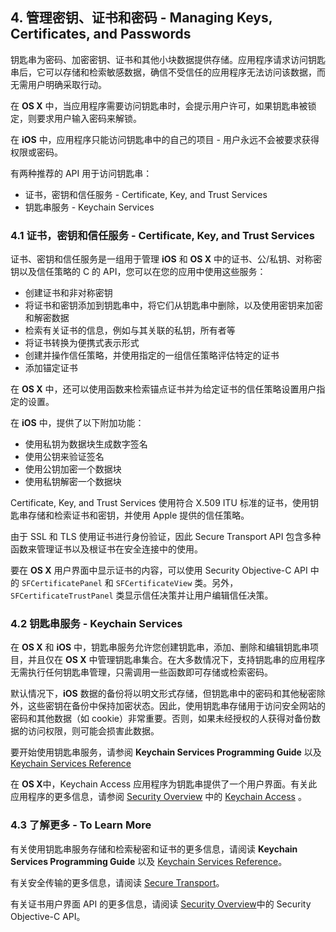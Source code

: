 ## 4. 管理密钥、证书和密码 - Managing Keys, Certificates, and Passwords
钥匙串为密码、加密密钥、证书和其他小块数据提供存储。应用程序请求访问钥匙串后，它可以存储和检索敏感数据，确信不受信任的应用程序无法访问该数据，而无需用户明确采取行动。

在 **OS X** 中，当应用程序需要访问钥匙串时，会提示用户许可，如果钥匙串被锁定，则要求用户输入密码来解锁。

在 **iOS** 中，应用程序只能访问钥匙串中的自己的项目 - 用户永远不会被要求获得权限或密码。

有两种推荐的 API 用于访问钥匙串：

- 证书，密钥和信任服务 - Certificate, Key, and Trust Services
- 钥匙串服务 - Keychain Services

### 4.1 证书，密钥和信任服务 - Certificate, Key, and Trust Services
证书、密钥和信任服务是一组用于管理 **iOS** 和 **OS X** 中的证书、公/私钥、对称密钥以及信任策略的 C 的 API，您可以在您的应用中使用这些服务：

- 创建证书和非对称密钥
- 将证书和密钥添加到钥匙串中，将它们从钥匙串中删除，以及使用密钥来加密和解密数据
- 检索有关证书的信息，例如与其关联的私钥，所有者等
- 将证书转换为便携式表示形式
- 创建并操作信任策略，并使用指定的一组信任策略评估特定的证书
- 添加锚定证书

在 **OS X** 中，还可以使用函数来检索锚点证书并为给定证书的信任策略设置用户指定的设置。

在 **iOS** 中，提供了以下附加功能：

- 使用私钥为数据块生成数字签名
- 使用公钥来验证签名
- 使用公钥加密一个数据块
- 使用私钥解密一个数据块

Certificate, Key, and Trust Services 使用符合 X.509 ITU 标准的证书，使用钥匙串存储和检索证书和密钥，并使用 Apple 提供的信任策略。

由于 SSL 和 TLS 使用证书进行身份验证，因此 Secure Transport API 包含多种函数来管理证书以及根证书在安全连接中的使用。

要在 **OS X** 用户界面中显示证书的内容，可以使用 Security Objective-C API 中的 `SFCertificatePanel` 和 `SFCertificateView` 类。另外，`SFCertificateTrustPanel` 类显示信任决策并让用户编辑信任决策。

### 4.2 钥匙串服务 - Keychain Services
在 **OS X** 和 **iOS** 中，钥匙串服务允许您创建钥匙串，添加、删除和编辑钥匙串项目，并且仅在 **OS X** 中管理钥匙串集合。在大多数情况下，支持钥匙串的应用程序无需执行任何钥匙串管理，只需调用一些函数即可存储或检索密码。

默认情况下，**iOS** 数据的备份将以明文形式存储，但钥匙串中的密码和其他秘密除外，这些密钥在备份中保持加密状态。因此，使用钥匙串存储用于访问安全网站的密码和其他数据（如 cookie）非常重要。否则，如果未经授权的人获得对备份数据的访问权限，则可能会损害此数据。

要开始使用钥匙串服务，请参阅 **Keychain Services Programming Guide** 以及 [Keychain Services Reference](https://developer.apple.com/documentation/security/keychain_services)

在 **OS X**中，Keychain Access 应用程序为钥匙串提供了一个用户界面。有关此应用程序的更多信息，请参阅 [Security Overview](https://developer.apple.com/library/content/documentation/Security/Conceptual/Security_Overview/EndUserSecurityFeatures/EndUserSecurityFeatures.html#//apple_ref/doc/uid/TP30000976-CH204-CHDIFGGC) 中的 [Keychain Access](https://developer.apple.com/library/content/documentation/Security/Conceptual/Security_Overview/Introduction/Introduction.html#//apple_ref/doc/uid/TP30000976) 。

### 4.3 了解更多 - To Learn More
有关使用钥匙串服务存储和检索秘密和证书的更多信息，请阅读 **Keychain Services Programming Guide** 以及 [Keychain Services Reference](https://developer.apple.com/documentation/security/keychain_services)。

有关安全传输的更多信息，请阅读 [Secure Transport](https://developer.apple.com/library/content/documentation/Security/Conceptual/cryptoservices/SecureNetworkCommunicationAPIs/SecureNetworkCommunicationAPIs.html#//apple_ref/doc/uid/TP40011172-CH13-CHDHDIBB)。

有关证书用户界面 API 的更多信息，请阅读 [Security Overview](https://developer.apple.com/library/content/documentation/Security/Conceptual/Security_Overview/Introduction/Introduction.html#//apple_ref/doc/uid/TP30000976)中的 Security Objective-C API。
